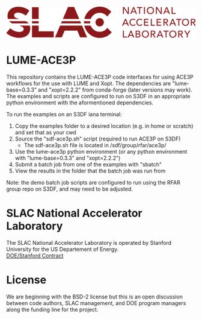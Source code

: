 ![logo](./logos/SLAC-lab-hires.png)
# LUME-ACE3P

This repository contains the LUME-ACE3P code interfaces for using ACE3P workflows for the use with LUME and Xopt. The dependencies are "lume-base=0.3.3" and "xopt=2.2.2" from conda-forge (later versions may work). The examples and scripts are configured to run on S3DF in an appropriate python environment with the aformentioned dependencies.

To run the examples on an S3DF iana terminal:
1. Copy the examples folder to a desired location (e.g. in home or scratch) and set that as your cwd
2. Source the "sdf-ace3p.sh" script (required to run ACE3P on S3DF)
   - The sdf-ace3p.sh file is located in /sdf/group/rfar/ace3p/
3. Use the lume-ace3p python environment (or any python environment with "lume-base=0.3.3" and "xopt=2.2.2")
4. Submit a batch job from one of the examples with "sbatch"
5. View the results in the folder that the batch job was run from

Note: the demo batch job scripts are configured to run using the RFAR group repo on S3DF, and may need to be adjusted.

# SLAC National Accelerator Laboratory
The SLAC National Accelerator Laboratory is operated by Stanford University for the US Departement of Energy.  
[DOE/Stanford Contract](https://legal.slac.stanford.edu/sites/default/files/Conformed%20Prime%20Contract%20DE-AC02-76SF00515%20as%20of%202022.10.01.pdf)

# License

We are beginning with the BSD-2 license but this is an open discussion between code authors, SLAC management, and DOE program managers along the funding line for the project.  
